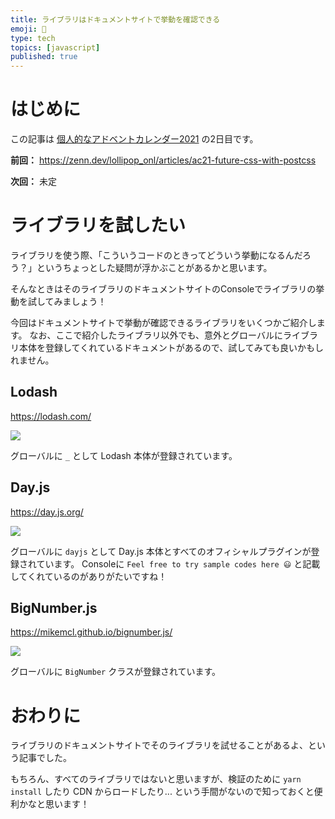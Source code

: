 ```yaml
---
title: ライブラリはドキュメントサイトで挙動を確認できる
emoji: 🍭
type: tech
topics: [javascript]
published: true
---
```


# はじめに

この記事は [個人的なアドベントカレンダー2021](https://zenn.dev/lollipop_onl/scraps/691bacd85c4c80) の2日目です。

**前回：**
https://zenn.dev/lollipop_onl/articles/ac21-future-css-with-postcss

**次回：** 未定

# ライブラリを試したい

ライブラリを使う際、「こういうコードのときってどういう挙動になるんだろう？」というちょっとした疑問が浮かぶことがあるかと思います。

そんなときはそのライブラリのドキュメントサイトのConsoleでライブラリの挙動を試してみましょう！

今回はドキュメントサイトで挙動が確認できるライブラリをいくつかご紹介します。
なお、ここで紹介したライブラリ以外でも、意外とグローバルにライブラリ本体を登録してくれているドキュメントがあるので、試してみても良いかもしれません。

## Lodash

https://lodash.com/

![](https://storage.googleapis.com/zenn-user-upload/d5b74ead3fd2-20211202.png)

グローバルに `_` として Lodash 本体が登録されています。

## Day.js

https://day.js.org/

![](https://storage.googleapis.com/zenn-user-upload/456791b02614-20211202.png)

グローバルに `dayjs` として Day.js 本体とすべてのオフィシャルプラグインが登録されています。
Consoleに `Feel free to try sample codes here 😃` と記載してくれているのがありがたいですね！

## BigNumber.js

https://mikemcl.github.io/bignumber.js/

![](https://storage.googleapis.com/zenn-user-upload/de25853f5331-20211202.png)

グローバルに `BigNumber` クラスが登録されています。

# おわりに

ライブラリのドキュメントサイトでそのライブラリを試せることがあるよ、という記事でした。

もちろん、すべてのライブラリではないと思いますが、検証のために `yarn install` したり CDN からロードしたり... という手間がないので知っておくと便利かなと思います！
